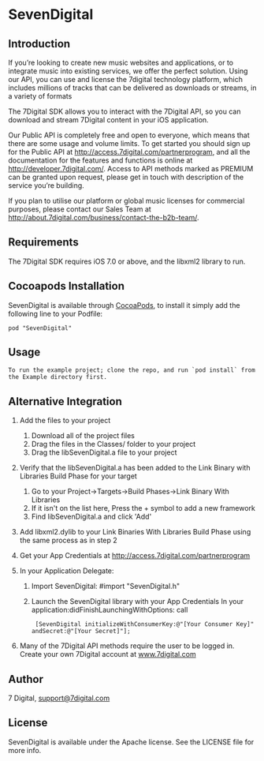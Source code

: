 # SevenDigital

## Introduction
If you’re looking to create new music websites and applications, or to integrate music into existing services, we offer the perfect solution. Using our API, you can use and license the 7digital technology platform, which includes millions of tracks that can be delivered as downloads or streams, in a variety of formats

The 7Digital SDK allows you to interact with the 7Digital API, so you can download and stream 7Digital content in your iOS application.

Our Public API is completely free and open to everyone, which means that there are some usage and volume limits.  To get started you should sign up for the Public API at http://access.7digital.com/partnerprogram, and all the documentation for the features and functions is online at http://developer.7digital.com/.  Access to API methods marked as PREMIUM can be granted upon request, please get in touch with description of the service you’re building.

If you plan to utilise our platform or global music licenses for commercial purposes, please contact our Sales Team at http://about.7digital.com/business/contact-the-b2b-team/.

## Requirements
The 7Digital SDK requires iOS 7.0 or above, and the libxml2 library to run.

## Cocoapods Installation

SevenDigital is available through [CocoaPods](http://cocoapods.org), to install
it simply add the following line to your Podfile:

    pod "SevenDigital"

## Usage

	To run the example project; clone the repo, and run `pod install` from the Example directory first.

## Alternative Integration

1. Add the files to your project
	1. Download all of the project files
	2. Drag the files in the Classes/ folder to your project
	3. Drag the libSevenDigital.a file to your project

2. Verify that the libSevenDigital.a has been added to the Link Binary with Libraries Build Phase for your target
	1. Go to your Project->Targets->Build Phases->Link Binary With Libraries
	2. If it isn't on the list here, Press the + symbol to add a new framework
	3. Find libSevenDigital.a and click 'Add'

3. Add libxml2.dylib to your Link Binaries With Libraries Build Phase using the same process as in step 2

4. Get your App Credentials at http://access.7digital.com/partnerprogram

5. In your Application Delegate:
	1. Import SevenDigital: #import "SevenDigital.h"
	2. Launch the SevenDigital library with your App Credentials
		In your application:didFinishLaunchingWithOptions: call
		
			[SevenDigital initializeWithConsumerKey:@"[Your Consumer Key]" andSecret:@"[Your Secret]"];
		
6. Many of the 7Digital API methods require the user to be logged in. Create your own 7Digital account at www.7digital.com

## Author

7 Digital, support@7digital.com

## License

SevenDigital is available under the Apache license. See the LICENSE file for more info.

